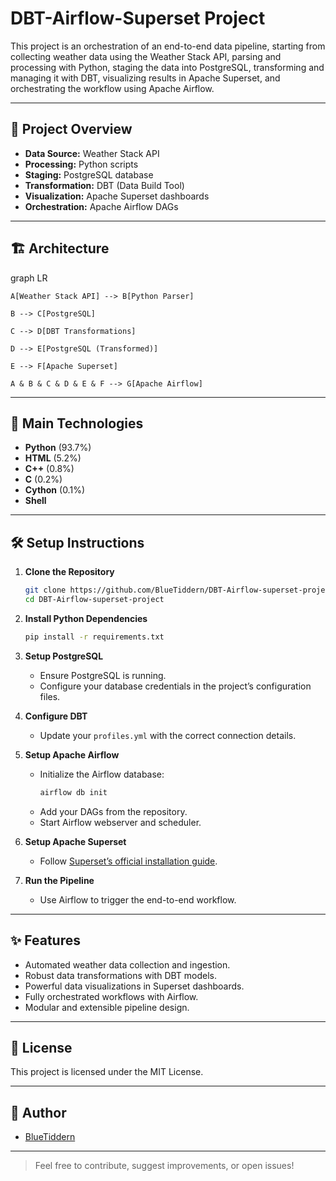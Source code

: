 
# DBT-Airflow-Superset Project

This project is an orchestration of an end-to-end data pipeline, starting from collecting weather data using the Weather Stack API, parsing and processing with Python, staging the data into PostgreSQL, transforming and managing it with DBT, visualizing results in Apache Superset, and orchestrating the workflow using Apache Airflow.

---

## 🚀 Project Overview

- **Data Source:** Weather Stack API
- **Processing:** Python scripts
- **Staging:** PostgreSQL database
- **Transformation:** DBT (Data Build Tool)
- **Visualization:** Apache Superset dashboards
- **Orchestration:** Apache Airflow DAGs

---

## 🏗️ Architecture

graph LR

    A[Weather Stack API] --> B[Python Parser]
    
    B --> C[PostgreSQL]
    
    C --> D[DBT Transformations]
    
    D --> E[PostgreSQL (Transformed)]
    
    E --> F[Apache Superset]
    
    A & B & C & D & E & F --> G[Apache Airflow]

---

## 📂 Main Technologies

- **Python** (93.7%)
- **HTML** (5.2%)
- **C++** (0.8%)
- **C** (0.2%)
- **Cython** (0.1%)
- **Shell**

---

## 🛠️ Setup Instructions

1. **Clone the Repository**
   ```bash
   git clone https://github.com/BlueTiddern/DBT-Airflow-superset-project.git
   cd DBT-Airflow-superset-project
   ```

2. **Install Python Dependencies**
   ```bash
   pip install -r requirements.txt
   ```

3. **Setup PostgreSQL**
   - Ensure PostgreSQL is running.
   - Configure your database credentials in the project’s configuration files.

4. **Configure DBT**
   - Update your `profiles.yml` with the correct connection details.

5. **Setup Apache Airflow**
   - Initialize the Airflow database:
     ```bash
     airflow db init
     ```
   - Add your DAGs from the repository.
   - Start Airflow webserver and scheduler.

6. **Setup Apache Superset**
   - Follow [Superset’s official installation guide](https://superset.apache.org/docs/installation/installing-superset-from-scratch).

7. **Run the Pipeline**
   - Use Airflow to trigger the end-to-end workflow.

---

## ✨ Features

- Automated weather data collection and ingestion.
- Robust data transformations with DBT models.
- Powerful data visualizations in Superset dashboards.
- Fully orchestrated workflows with Airflow.
- Modular and extensible pipeline design.

---

## 📜 License

This project is licensed under the MIT License.

---

## 👤 Author

- [BlueTiddern](https://github.com/BlueTiddern)

---

> Feel free to contribute, suggest improvements, or open issues!
